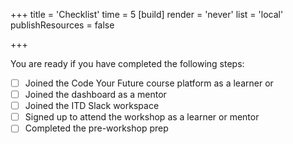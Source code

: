 +++
title = 'Checklist'
time = 5
[build]
  render = 'never'
  list = 'local'
  publishResources = false

+++

You are ready if you have completed the following steps:

- [ ] Joined the Code Your Future course platform as a learner or
- [ ] Joined the dashboard as a mentor
- [ ] Joined the ITD Slack workspace
- [ ] Signed up to attend the workshop as a learner or mentor
- [ ] Completed the pre-workshop prep
